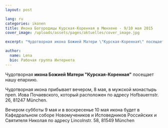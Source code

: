 ```yaml
---
layout: post

lang: ru
categories: ikonen
title: Икона Богородицы Курская-Коренная в Мюнхене - 9/10 мая 2015
cover_image: /uploads/assets/pages/aktuelles/cover_image.jpg

excerpt: "Чудотворная икона Божией Матери \"Курская-Коренная\" посещает нашу епархию"

author:
  name: Lena
  bio: Рабочая группа Интернета
---
```

Чудотворная **икона Божией Матери "Курская-Коренная"** посещает нашу епархию.

Чудотворная икона прибывает вечером, 8 мая, в мужской монастырь преп. Иова Почаевского, который расположен по адресу Hofbauernstr. 26, 81247 München.

Вечером субботы 9 мая и в воскресенье 10 мая икона будет в Кафедральном соборе Новомучеников и Исповедников Российских и Святителя Николая по адресу Lincolnstr. 58, 81549 München

